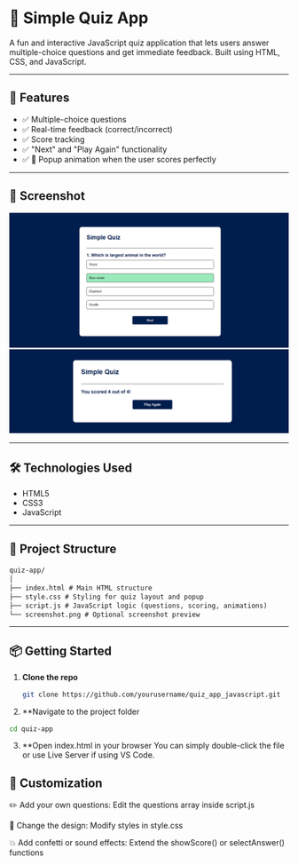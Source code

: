 # 🧠 Simple Quiz App

A fun and interactive JavaScript quiz application that lets users answer multiple-choice questions and get immediate feedback. Built using HTML, CSS, and JavaScript.

---

## 🚀 Features

- ✅ Multiple-choice questions
- ✅ Real-time feedback (correct/incorrect)
- ✅ Score tracking
- ✅ "Next" and "Play Again" functionality
- ✅ 🎉 Popup animation when the user scores perfectly

---

## 📸 Screenshot

![Quiz App Screenshot](images/screenshot1.PNG)
![Quiz App Screenshot](images/screenshot2.PNG)

---

## 🛠️ Technologies Used

- HTML5
- CSS3
- JavaScript 

---

## 📂 Project Structure
```vscode
quiz-app/
│
├── index.html # Main HTML structure
├── style.css # Styling for quiz layout and popup
├── script.js # JavaScript logic (questions, scoring, animations)
└── screenshot.png # Optional screenshot preview
```

---

## 📦 Getting Started

1. **Clone the repo**
   ```bash
   git clone https://github.com/yourusername/quiz_app_javascript.git
   ```
2. **Navigate to the project folder
  ```bash
  cd quiz-app
  ```
3. **Open index.html in your browser
   You can simply double-click the file or use Live Server if using VS Code.

 ## 🎉 Customization
✏️ Add your own questions:
Edit the questions array inside script.js

🎨 Change the design:
Modify styles in style.css

💥 Add confetti or sound effects:
Extend the showScore() or selectAnswer() functions

